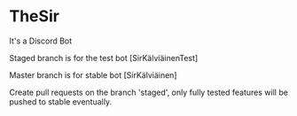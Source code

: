 # TheSir
 It's a Discord Bot


Staged branch is for the test bot [SirKälviäinenTest]

Master branch is for stable bot [SirKälviäinen]

Create pull requests on the branch 'staged', only fully tested features will be pushed to stable eventually.
